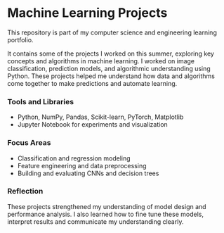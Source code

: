 # Machine Learning Projects

This repository is part of my computer science and engineering learning portfolio.

It contains some of the projects I worked on this summer, exploring key concepts and algorithms in machine learning. I worked on image classification, prediction models, and algorithmic understanding using Python. These projects helped me understand how data and algorithms come together to make predictions and automate learning.

### Tools and Libraries
- Python, NumPy, Pandas, Scikit-learn, PyTorch, Matplotlib  
- Jupyter Notebook for experiments and visualization  

### Focus Areas
- Classification and regression modeling  
- Feature engineering and data preprocessing  
- Building and evaluating CNNs and decision trees  

### Reflection
These projects strengthened my understanding of model design and performance analysis. I also learned how to fine tune these models, interpret results and communicate my understanding clearly.

